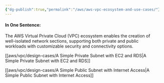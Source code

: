 ```yaml
---
{"dg-publish":true,"permalink":"/aws/aws-vpc-ecosystem-and-use-cases/"}
---
```



#### In One Sentence:
The AWS Virtual Private Cloud (VPC) ecosystem enables the creation of well-isolated network sections, supporting both private and public workloads with customizable security and connectivity options.


[[aws/vpc/design-cases/A Simple Private Subnet with EC2 and RDS\|A Simple Private Subnet with EC2 and RDS]]

[[aws/vpc/design-cases/A Simple Public Subnet with Internet Access\|A Simple Public Subnet with Internet Access]]
